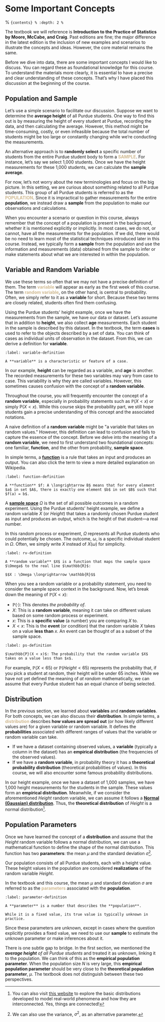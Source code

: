 # Some Important Concepts

% ```{contents}
% :depth: 2
% ```

The textbook we will reference is **Introduction to the Practice of Statistics by Moore, McCabe, and Craig**. Past editions are fine; the major difference in the latest edition is the inclusion of new examples and scenarios to illustrate the concepts and ideas. However, the core material remains the same.

Before we dive into data, there are some important concepts I would like to discuss. You can regard these as foundational knowledge for this course. To understand the materials more clearly, it is essential to have a precise and clear understanding of these concepts. That’s why I have placed this discussion at the beginning of the course.

## Population and Sample

Let’s use a simple scenario to facilitate our discussion. Suppose we want to determine the **average height** of all Purdue students. One way to find this out is by measuring the height of every student at Purdue, recording the data, and then calculating the average. However, this method might be time-consuming, costly, or even infeasible because the total number of students might be too large or constantly changing while we’re conducting the measurements.

An alternative approach is to **randomly select** a specific number of students from the entire Purdue student body to form a <span style="color:#cfb991">**SAMPLE**</span>. For instance, let’s say we select 1,000 students. Once we have the height measurements for these 1,000 students, we can calculate the **sample average**. 

For now, let’s not worry about the new terminologies and focus on the big picture. In this setting, we are curious about something related to all Purdue students. This group of all Purdue students is referred to as the <span style="color:#cfb991">**POPULATION**</span>. Since it is impractical to gather measurements for the entire **population**, we instead draw a **sample** from the population to make our observations and calculations.

When you encounter a scenario or question in this course, always remember that the concept of a population is present in the background, whether it is mentioned explicitly or implicitly. In most cases, we do not, or cannot, have all the measurements for the population. If we did, there would be no need to learn most of the statistical techniques introduced later in this course. Instead, we typically form a **sample** from the population and use the information and measurements (data) obtained from the sample to infer or make statements about what we are interested in within the population.

## Variable and Random Variable

We use these terms so often that we may not have a precise definition of them. The term <span style="color:#cfb991">**variable**</span> will appear as early as the first week of this course. The term <span style="color:#cfb991">**random variable**</span>, on the other hand, is central to probability. Often, we simply refer to it as a **variable** for short. Because these two terms are closely related, students often find them confusing.

Using the Purdue students' height example, once we have the measurements from the sample, we have our data or dataset. Let’s assume that in addition to **height**, we also collect **age** measurements. Each student in the sample is described by this dataset. In the textbook, the term **cases** is used to refer to the objects described by a set of data. You can think of cases as individual units of observation in the dataset. From this, we can derive a definition for **variable**.

```{prf:definition} Variable
:label: variable-definition

A **variable** is a characteristic or feature of a case.
```

In our example, **height** can be regarded as a variable, and **age** is another. The recorded measurements for these two variables may vary from case to case. This variability is why they are called variables. However, this sometimes causes confusion with the concept of a **random variable**.

Throughout the course, you will frequently encounter the concept of a **random variable**, especially in probability statements such as $\mathbb{P}(X < x)$ or simply $\mathrm{P}(X < x)$. While this course skips the probability part, we still hope students gain a precise understanding of this concept and the associated notations.

A naive definition of a **random variable** might be "a variable that takes on random values." However, this definition can lead to confusion and fails to capture the essence of the concept. Before we delve into the meaning of a **random variable**, we need to first understand two foundational concepts: one familiar, **function**, and the other from probability, **sample space**.

In simple terms, a <a href="https://en.wikipedia.org/wiki/Function_(mathematics)" target="_blank">**function**</a> is a rule that takes an input and produces an output. You can also click the term to view a more detailed explanation on Wikipedia.

```{prf:definition} Function
:label: function-definition

A **function** $f: A \longrightarrow B$ means that for every element $a$ in set $A$, there is exactly one element $b$ in set $B$ such that $f(a) = b$.
```

A <a href="https://en.wikipedia.org/wiki/Sample_space" target="_blank">**sample space**</a> $\Omega$ is the set of all possible outcomes in a random experiment. Using the Purdue students' height example, we define a random variable $X$ (or $Height$) that takes a randomly chosen Purdue student as input and produces an output, which is the height of that student—a real number. 

In this random process or experiment, $\Omega$ represents all Purdue students who could potentially be chosen. The outcome, $\omega$, is a specific individual student in $\Omega$. Often, we simply write $X$ instead of $X(\omega)$ for simplicity.

```{prf:definition} Random Variable
:label: rv-definition

A **random variable** $X$ is a function that maps the sample space $\Omega$ to the real line $\mathbb{R}$:

$$X : \Omega \longrightarrow \mathbb{R}$$
```

When you see a random variable or a probability statement, you need to consider the sample space context in the background. Now, let’s break down the meaning of $\mathbb{P}(X < x)$:

* $\mathbb{P}(\cdot)$: This denotes _the probability of_.
* $X$: This is a **random variable**, meaning it can take on different values based on some random process or experiment.
* $x$: This is a **specific value** (a number) you are comparing $X$ to.
* $X < x$: This is the **event** (or condition) that the random variable $X$ takes on a value **less than** $x$. An event can be thought of as a subset of the sample space.

```{prf:definition} $\mathbb{P}(X < x)$
:label: ps-definition

$\mathbb{P}(X < x)$: The probability that the random variable $X$ takes on a value less than $x$.
```

For example, $\mathbb{P}(X < 65)$ or $\mathbb{P}(Height < 65)$ represents the probability that, if you pick a student at random, their height will be under 65 inches. While we have not yet defined the meaning of _at random_ mathematically, we can assume that every Purdue student has an equal chance of being selected.

## Distribution

In the previous section, we learned about **variables** and **random variables**. For both concepts, we can also discuss their **distribution**. In simple terms, a <span style="color:#cfb991">**distribution**</span> describes **how values are spread out** (or how likely different values are) for a given variable or random variable. It defines the **probabilities** associated with different ranges of values that the variable or random variable can take.

* If we have a dataset containing observed values, a **variable** (typically a column in the dataset) has an **empirical distribution** (the frequencies of the observed values).
* If we have a **random variable**, in probability theory it has a **theoretical probability distribution** (theoretical probabilities of values). In this course, we will also encounter some famous probability distributions.

In our height example, once we have a dataset of 1,000 samples, we have 1,000 height measurements for the students in the sample. These values form an **empirical distribution**. Meanwhile, if we consider the aforementioned $Height$ random variable, we can assume it follows a <a href="https://en.wikipedia.org/wiki/Normal_distribution" target="_blank">**Normal (Gaussian) distribution**</a>. Thus, the **theoretical distribution** of $Height$ is a normal distribution[^footnote01].

[^footnote01]: You can also visit [this website](https://www.math.wm.edu/~leemis/chart/UDR/UDR.html) to explore the basic distributions developed to model real-world phenomena and how they are interconnected. Yes, things are connected!

## Population Parameters

Once we have learned the concept of a **distribution** and assume that the $Height$ random variable follows a normal distribution, we can use a mathematical function to define the shape of the normal distribution. This function has two **parameters**: the mean $\mu$ and the standard deviation $\sigma$[^footnote02].

Our population consists of all Purdue students, each with a height value. These height values in the population are considered **realizations** of the random variable $Height$.

[^footnote02]: We can also use the variance, $\sigma^2$, as an alternative parameter.

In the textbook and this course, the mean $\mu$ and standard deviation $\sigma$ are referred to as the <span style="color:#cfb991">**parameters**</span> associated with the **population**.

```{prf:definition} Parameter
:label: parameter-definition

A **parameter** is a number that describes the **population**. 

While it is a fixed value, its true value is typically unknown in practice.
```

Since these parameters are unknown, except in cases where the question explicitly provides a fixed value, we need to use our **sample** to estimate the unknown parameter or make inferences about it.

There is one subtle gap to bridge. In the first section, we mentioned the _**average height** of all Purdue students_ and treated it as unknown, linking it to the population. We can think of this as the **empirical population parameter**. When the population size $N$ is very large, this **empirical population parameter** should be very close to the **theoretical population parameter**, $\mu$. The textbook does not distinguish between these two perspectives.

